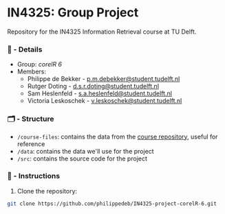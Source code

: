 # IN4325: Group Project
Repository for the IN4325 Information Retrieval course at TU Delft.

### 📌 - Details
* Group: *corelR 6*
* Members:
    * Philippe de Bekker - p.m.debekker@student.tudelft.nl
    * Rutger Doting - d.s.r.doting@student.tudelft.nl
    * Sam Heslenfeld - s.a.heslenfeld@student.tudelft.nl
    * Victoria Leskoschek - v.leskoschek@student.tudelft.nl


### 🗂️ - Structure

* `/course-files`: contains the data from the [course repository](https://github.com/wis-delft/in4325-information-retrieval), useful for reference
* `/data`: contains the data we'll use for the project
* `/src`: contains the source code for the project

### 🚀 - Instructions

1) Clone the repository:
```bash
git clone https://github.com/philippedeb/IN4325-project-corelR-6.git
```
